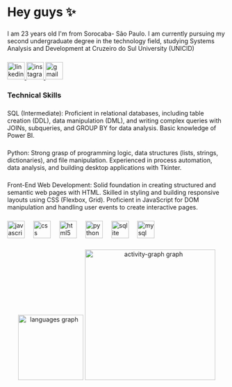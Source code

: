 <h1 align="left">Hey  guys ✨</h1>

###

<p align="left">I am 23 years old I'm from Sorocaba- São Paulo. I am currently pursuing my second undergraduate degree in the technology field, studying Systems Analysis and Development at Cruzeiro do Sul University (UNICID)</p>

###

<div align="left">
  <a href="https://www.linkedin.com/in/luana-chieb%C3%A1o/" target="_blank">
    <img src="https://img.shields.io/static/v1?message=LinkedIn&logo=linkedin&label=&color=0077B5&logoColor=white&labelColor=&style=for-the-badge" height="40" alt="linkedin logo"  />
  </a>
  <a href="https://www.instagram.com/l.chiebao/" target="_blank">
    <img src="https://img.shields.io/static/v1?message=Instagram&logo=instagram&label=&color=E4405F&logoColor=white&labelColor=&style=for-the-badge" height="40" alt="instagram logo"  />
  </a>
  <a href="luana.chiebao@gmail.com" target="_blank">
    <img src="https://img.shields.io/static/v1?message=Gmail&logo=gmail&label=&color=D14836&logoColor=white&labelColor=&style=for-the-badge" height="40" alt="gmail logo"  />
  </a>
</div>

###

<h3 align="left">Technical Skills</h3>

###

<p align="left">SQL (Intermediate): Proficient in relational databases, including table creation (DDL), data manipulation (DML), and writing complex queries with JOINs, subqueries, and GROUP BY for data analysis. Basic knowledge of Power BI.</p>

###

<p align="left">Python: Strong grasp of programming logic, data structures (lists, strings, dictionaries), and file manipulation. Experienced in process automation, data analysis, and building desktop applications with Tkinter.</p>

###

<p align="left">Front-End Web Development: Solid foundation in creating structured and semantic web pages with HTML. Skilled in styling and building responsive layouts using CSS (Flexbox, Grid). Proficient in JavaScript for DOM manipulation and handling user events to create interactive pages.</p>

###

<div align="left">
  <img src="https://cdn.jsdelivr.net/gh/devicons/devicon/icons/javascript/javascript-original.svg" height="40" alt="javascript logo"  />
  <img width="12" />
  <img src="https://cdn.jsdelivr.net/gh/devicons/devicon/icons/css3/css3-original.svg" height="40" alt="css logo"  />
  <img width="12" />
  <img src="https://cdn.jsdelivr.net/gh/devicons/devicon/icons/html5/html5-original.svg" height="40" alt="html5 logo"  />
  <img width="12" />
  <img src="https://cdn.jsdelivr.net/gh/devicons/devicon/icons/python/python-original.svg" height="40" alt="python logo"  />
  <img width="12" />
  <img src="https://skillicons.dev/icons?i=sqlite" height="40" alt="sqlite logo"  />
  <img width="12" />
  <img src="https://skillicons.dev/icons?i=mysql" height="40" alt="mysql logo"  />
</div>

###

<div align="center">
  <img src="https://github-readme-stats.vercel.app/api/top-langs?username=Chiebao&locale=en&hide_title=false&layout=compact&card_width=320&langs_count=8&theme=gotham&hide_border=false&order=2" height="150" alt="languages graph"  />
  <img src="https://github-readme-activity-graph.vercel.app/graph?username=Chiebao&radius=16&theme=gotham&area=true&order=5" height="300" alt="activity-graph graph"  />
</div>

###
###

